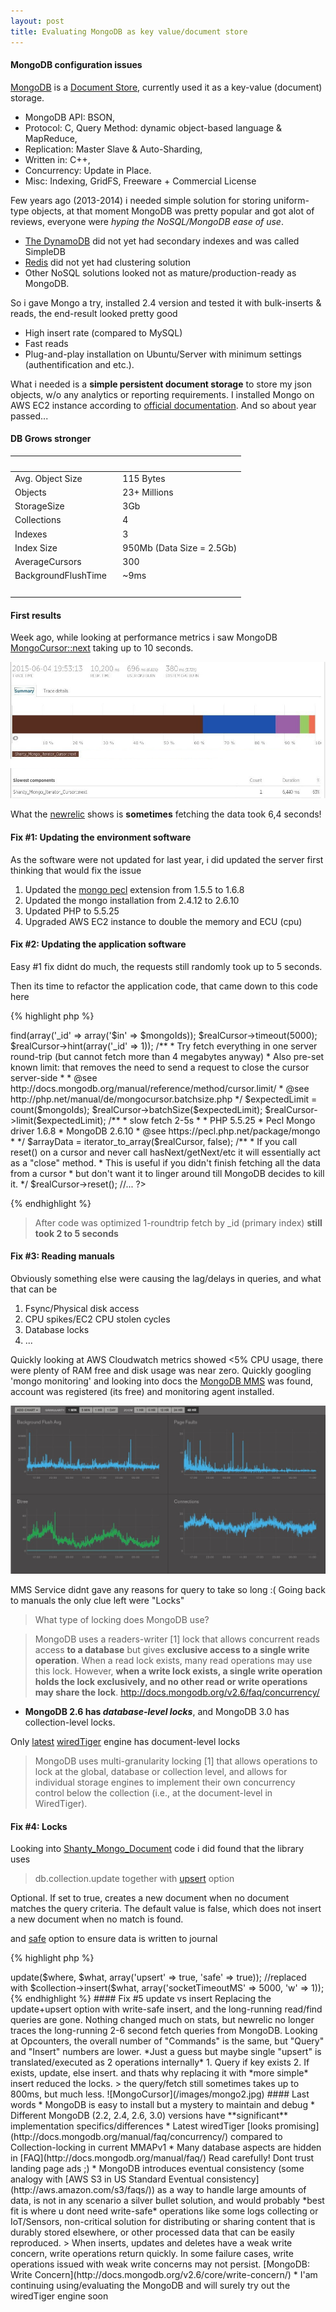```yaml
---
layout: post
title: Evaluating MongoDB as key value/document store
---
```


#### MongoDB configuration issues

[MongoDB](https://www.mongodb.org/) is a [Document Store](http://nosql-database.org/), currently used it as a key-value (document) storage.

* MongoDB API: BSON,
* Protocol: C, Query Method: dynamic object-based language & MapReduce,
* Replication: Master Slave & Auto-Sharding,
* Written in: C++,
* Concurrency: Update in Place.
* Misc: Indexing, GridFS, Freeware + Commercial License

Few years ago (2013-2014) i needed simple solution for storing uniform-type objects, at that moment MongoDB was pretty popular
and got alot of reviews, everyone were *hyping the NoSQL/MongoDB ease of use*.

* [The DynamoDB](http://aws.amazon.com/documentation/dynamodb/) did not yet had secondary indexes and was called SimpleDB
* [Redis](http://redis.io/) did not yet had clustering solution
* Other NoSQL solutions looked not as mature/production-ready as MongoDB.

So i gave Mongo a try, installed 2.4 version and tested it with bulk-inserts & reads, the end-result looked pretty good

* High insert rate (compared to MySQL)
* Fast reads
* Plug-and-play installation on Ubuntu/Server with minimum settings (authentification and etc.).

What i needed is a **simple persistent document storage** to store my json objects, w/o any analytics or reporting requirements.
I installed Mongo on AWS EC2 instance according to [official documentation](http://docs.mongodb.org/v2.4/administration/production-notes/).
And so about year passed...

#### DB Grows stronger

&nbsp;  | &nbsp;
--------- | ----
Avg. Object Size | 115 Bytes
Objects   | 23+ Millions
StorageSize | 3Gb
Collections | 4
Indexes     | 3
Index Size  | 950Mb (Data Size = 2.5Gb)
AverageCursors | 300
BackgroundFlushTime &nbsp;&nbsp;| ~9ms
&nbsp;  | &nbsp;


#### First results

Week ago, while looking at performance metrics i saw MongoDB [MongoCursor::next](http://php.net/manual/en/mongocursor.next.php) taking up to 10 seconds.

![MongoCursor](/images/mongo3.jpg)


What the [newrelic](https://newrelic.com/) shows is **sometimes** fetching the data took 6,4 seconds!

#### Fix #1: Updating the environment software

As the software were not updated for last year, i did updated the server first thinking that would fix the issue

1. Updated the [mongo pecl](https://pecl.php.net/package/mongo) extension from 1.5.5 to 1.6.8
2. Updated the mongo installation from 2.4.12 to 2.6.10
3. Updated PHP to 5.5.25
4. Upgraded AWS EC2 instance to double the memory and ECU (cpu)

#### Fix #2: Updating the application software

Easy #1 fix didnt do much, the requests still randomly took up to 5 seconds.


Then its time to refactor the application code, that came down to this code here

{% highlight php %}
<?php
//...

/**
 * @link http://www.php.net/manual/en/mongocollection.find.php
 */
$realCursor = $collection->find(array('_id' => array('$in' => $mongoIds));
$realCursor->timeout(5000);
$realCursor->hint(array('_id' => 1));

/**
 * Try fetch everything in one server round-trip (but cannot fetch more than 4 megabytes anyway)
 * Also pre-set known limit: that removes the need to send a request to close the cursor server-side
 *
 * @see http://docs.mongodb.org/manual/reference/method/cursor.limit/
 * @see http://php.net/manual/de/mongocursor.batchsize.php
 */
$expectedLimit = count($mongoIds);
$realCursor->batchSize($expectedLimit);
$realCursor->limit($expectedLimit);

/**
 * slow fetch 2-5s
 *
 * PHP 5.5.25
 * Pecl Mongo driver 1.6.8
 * MongoDB 2.6.10
 * @see https://pecl.php.net/package/mongo
 *
 */
$arrayData = iterator_to_array($realCursor, false);

/**
 * If you call reset() on a cursor and never call hasNext/getNext/etc it will essentially act as a "close" method.
 * This is useful if you didn't finish fetching all the data from a cursor
 * but don't want it to linger around till MongoDB decides to kill it.
 */
$realCursor->reset();

//...
?>
{% endhighlight %}

> After code was optimized 1-roundtrip fetch by _id (primary index) **still took 2 to 5 seconds**

#### Fix #3: Reading manuals

Obviously something else were causing the lag/delays in queries, and what that can be

1. Fsync/Physical disk access
2. CPU spikes/EC2 CPU stolen cycles
3. Database locks
4. ...

Quickly looking at AWS Cloudwatch metrics showed <5% CPU usage, there were plenty of RAM free and disk usage was near zero.
Quickly googling 'mongo monitoring' and looking into docs the [MongoDB MMS](https://mms.mongodb.com) was found,
account was registered (its free) and monitoring agent installed.

![MMS1](/images/mongo1.jpg)

MMS Service didnt gave any reasons for query to take so long :(
Going back to manuals the only clue left were "Locks"

>What type of locking does MongoDB use?

>MongoDB uses a readers-writer [1] lock that allows concurrent reads access **to a database** but gives **exclusive access to a single write operation**.
When a read lock exists, many read operations may use this lock.
However, **when a write lock exists, a single write operation holds the lock exclusively, and no other read or write operations may share the lock**.
http://docs.mongodb.org/v2.6/faq/concurrency/

* **MongoDB 2.6 has *database-level locks***, and MongoDB 3.0 has collection-level locks.

Only [latest](http://docs.mongodb.org/manual/faq/concurrency/) [wiredTiger](https://www.mongodb.com/blog/post/welcome-wiredtiger-mongodb) engine has document-level locks

>MongoDB uses multi-granularity locking [1] that allows operations to lock at the global, database or collection level, and allows for individual storage engines to implement their own concurrency control below the collection (i.e., at the document-level in WiredTiger).

#### Fix #4: Locks

Looking into [Shanty_Mongo_Document](https://github.com/coen-hyde/Shanty-Mongo) code i did found that the library uses

> db.collection.update together with [upsert](http://docs.mongodb.org/manual/reference/method/db.collection.update/) option
>
Optional. If set to true, creates a new document when no document matches the query criteria. The default value is false, which does not insert a new document when no match is found.
>
and [safe](http://docs.mongodb.org/v2.6/core/write-concern/) option to ensure data is written to journal

{% highlight php %}
<?php
//...

//$collection->update($where, $what, array('upsert' => true, 'safe' => true));

//replaced with

$collection->insert($what, array('socketTimeoutMS' => 5000,
                                 'w'               => 1));
{% endhighlight %}

#### Fix #5 update vs insert

Replacing the update+upsert option with write-safe insert, and the long-running read/find queries are gone.

Nothing changed much on stats, but newrelic no longer traces the long-running 2-6 second fetch queries from MongoDB.

Looking at Opcounters, the overall number of "Commands" is the same, but "Query" and "Insert" numbers are lower.

*Just a guess but maybe single "upsert" is translated/executed as 2 operations internally*

1. Query if key exists
2. If exists, update, else insert.

and thats why replacing it with *more simple* insert reduced the locks.

> the query/fetch still sometimes takes up to 800ms, but much less.

![MongoCursor](/images/mongo2.jpg)


#### Last words

* MongoDB is easy to install but a mystery to maintain and debug
* Different MongoDB (2.2, 2.4, 2.6, 3.0) versions have **significant** implementation specifics/differences
* Latest wiredTiger [looks promising](http://docs.mongodb.org/manual/faq/concurrency/) compared to Collection-locking in current MMAPv1
* Many database aspects are hidden in [FAQ](http://docs.mongodb.org/manual/faq/) Read carefully! Dont trust landing page ads ;)
* MongoDB introduces eventual consistency (some analogy with [AWS S3 in US Standard Eventual consistency](http://aws.amazon.com/s3/faqs/)) as a way to handle large amounts
  of data, is not in any scenario a silver bullet solution, and would probably *best fit is where u dont need write-safe* operations like
  some logs collecting or IoT/Sensors, non-critical solution for distributing or sharing content
  that is durably stored elsewhere, or other processed data that can be easily reproduced.

> When inserts, updates and deletes have a weak write concern, write operations return quickly. In some failure cases, write operations issued with weak write concerns may not persist. [MongoDB: Write Concern](http://docs.mongodb.org/v2.6/core/write-concern/)


* I'am continuing using/evaluating the MongoDB and will surely try out the wiredTiger engine soon
